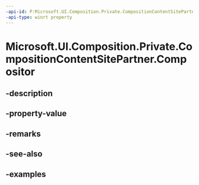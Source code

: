 ```yaml
---
-api-id: P:Microsoft.UI.Composition.Private.CompositionContentSitePartner.Compositor
-api-type: winrt property
---
```


# Microsoft.UI.Composition.Private.CompositionContentSitePartner.Compositor

<!--
public Microsoft.UI.Composition.Compositor Compositor { get; }
-->


## -description

## -property-value

## -remarks

## -see-also

## -examples


